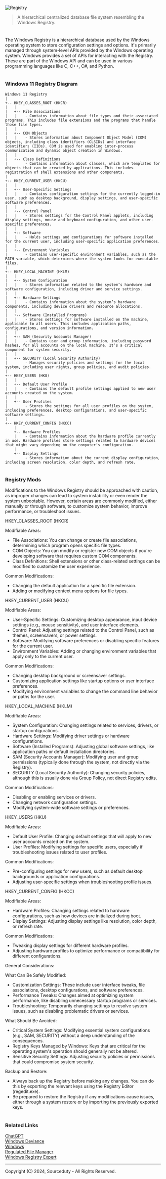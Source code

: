 ![Registry](https://github.com/user-attachments/assets/7d5c2dad-706e-4b76-9d76-153090349c49)

> A hierarchical centralized database file system resembling the Windows Registry.

#

The Windows Registry is a hierarchical database used by the Windows operating system to store configuration settings and options. It's primarily managed through system-level APIs provided by the Windows operating system. Windows provides a set of APIs for interacting with the Registry. These are part of the Windows API and can be used in various programming languages like C, C++, C#, and Python.

#
### Windows 11 Registry Diagram

```
Windows 11 Registry
|
+-- HKEY_CLASSES_ROOT (HKCR)
|   |
|   +-- File Associations
|   |    - Contains information about file types and their associated programs. This includes file extensions and the programs that handle those file types.
|   |
|   +-- COM Objects
|   |    - Stores information about Component Object Model (COM) objects, including class identifiers (CLSIDs) and interface identifiers (IIDs). COM is used for enabling inter-process communication and dynamic object creation in Windows.
|   |
|   +-- Class Definitions
|        - Contains information about classes, which are templates for objects that can be created by applications. This includes registration of shell extensions and other components.
|
+-- HKEY_CURRENT_USER (HKCU)
|   |
|   +-- User-Specific Settings
|   |    - Contains configuration settings for the currently logged-in user, such as desktop background, display settings, and user-specific software preferences.
|   |
|   +-- Control Panel
|   |    - Stores settings for the Control Panel applets, including display settings, mouse and keyboard configuration, and other user-specific preferences.
|   |
|   +-- Software
|   |    - Holds settings and configurations for software installed for the current user, including user-specific application preferences.
|   |
|   +-- Environment Variables
|        - Contains user-specific environment variables, such as the PATH variable, which determines where the system looks for executable files.
|
+-- HKEY_LOCAL_MACHINE (HKLM)
|   |
|   +-- System Configuration
|   |    - Stores information related to the system’s hardware and software configuration, including driver and service settings.
|   |
|   +-- Hardware Settings
|   |    - Contains information about the system’s hardware components, including device drivers and resource allocations.
|   |
|   +-- Software (Installed Programs)
|   |    - Stores settings for software installed on the machine, applicable to all users. This includes application paths, configurations, and version information.
|   |
|   +-- SAM (Security Accounts Manager)
|   |    - Contains user and group information, including password hashes, for all accounts on the local machine. It’s a critical component for system security.
|   |
|   +-- SECURITY (Local Security Authority)
|        - Manages security policies and settings for the local system, including user rights, group policies, and audit policies.
|
+-- HKEY_USERS (HKU)
|   |
|   +-- Default User Profile
|   |    - Contains the default profile settings applied to new user accounts created on the system.
|   |
|   +-- User Profiles
|        - Stores the settings for all user profiles on the system, including preferences, desktop configurations, and user-specific software settings.
|
+-- HKEY_CURRENT_CONFIG (HKCC)
    |
    +-- Hardware Profiles
    |    - Contains information about the hardware profile currently in use. Hardware profiles store settings related to hardware devices that might vary depending on the computer's configuration.
    |
    +-- Display Settings
         - Stores information about the current display configuration, including screen resolution, color depth, and refresh rate.
```

#
### Registry Mods

Modifications to the Windows Registry should be approached with caution, as improper changes can lead to system instability or even render the system unbootable. However, certain areas are commonly modified, either manually or through software, to customize system behavior, improve performance, or troubleshoot issues. 

HKEY_CLASSES_ROOT (HKCR)

Modifiable Areas:

- File Associations: You can change or create file associations, determining which program opens specific file types.
- COM Objects: You can modify or register new COM objects if you're developing software that requires custom COM components.
- Class Definitions: Shell extensions or other class-related settings can be modified to customize the user experience.

Common Modifications:

- Changing the default application for a specific file extension.
- Adding or modifying context menu options for file types.

HKEY_CURRENT_USER (HKCU)

Modifiable Areas:

- User-Specific Settings: Customizing desktop appearance, input device settings (e.g., mouse sensitivity), and user interface elements.
- Control Panel: Adjusting settings related to the Control Panel, such as themes, screensavers, or power settings.
- Software: Modifying software preferences or disabling specific features for the current user.
- Environment Variables: Adding or changing environment variables that apply only to the current user.

Common Modifications:

- Changing desktop background or screensaver settings.
- Customizing application settings like startup options or user interface preferences.
- Modifying environment variables to change the command line behavior or paths for the user.

HKEY_LOCAL_MACHINE (HKLM)

Modifiable Areas:

- System Configuration: Changing settings related to services, drivers, or startup configurations.
- Hardware Settings: Modifying driver settings or hardware configurations.
- Software (Installed Programs): Adjusting global software settings, like application paths or default installation directories.
- SAM (Security Accounts Manager): Modifying user and group permissions (typically done through the system, not directly via the Registry).
- SECURITY (Local Security Authority): Changing security policies, although this is usually done via Group Policy, not direct Registry edits.

Common Modifications:

- Disabling or enabling services or drivers.
- Changing network configuration settings.
- Modifying system-wide software settings or preferences.

HKEY_USERS (HKU)

Modifiable Areas:
- Default User Profile: Changing default settings that will apply to new user accounts created on the system.
- User Profiles: Modifying settings for specific users, especially if troubleshooting issues related to user profiles.

Common Modifications:
- Pre-configuring settings for new users, such as default desktop backgrounds or application configurations.
- Adjusting user-specific settings when troubleshooting profile issues.

HKEY_CURRENT_CONFIG (HKCC)

Modifiable Areas:

- Hardware Profiles: Changing settings related to hardware configurations, such as how devices are initialized during boot.
- Display Settings: Adjusting display settings like resolution, color depth, or refresh rate.

Common Modifications:

- Tweaking display settings for different hardware profiles.
- Adjusting hardware profiles to optimize performance or compatibility for different configurations.

General Considerations:

What Can Be Safely Modified:

- Customization Settings: These include user interface tweaks, file associations, desktop configurations, and software preferences.
- Performance Tweaks: Changes aimed at optimizing system performance, like disabling unnecessary startup programs or services.
- Troubleshooting: Temporarily changing settings to resolve system issues, such as disabling problematic drivers or services.

What Should Be Avoided:

- Critical System Settings: Modifying essential system configurations (e.g., SAM, SECURITY) without a deep understanding of the consequences.
- Registry Keys Managed by Windows: Keys that are critical for the operating system's operation should generally not be altered.
- Sensitive Security Settings: Adjusting security policies or permissions that could compromise system security.

Backup and Restore:

- Always back up the Registry before making any changes. You can do this by exporting the relevant keys using the Registry Editor (regedit.exe).
- Be prepared to restore the Registry if any modifications cause issues, either through a system restore or by importing the previously exported keys.

#
### Related Links

[ChatGPT](https://github.com/sourceduty/ChatGPT)
<br>
[Windows Deviance](https://github.com/sourceduty/Windows_Deviance)
<br>
[Windows](https://github.com/sourceduty/Windows)
<br>
[Regulated File Manager](https://github.com/sourceduty/Regulated_File_Manager)
<br>
[Windows Registry Expert](https://chatgpt.com/g/g-vGNiWQSoA-windows-registry-expert)

***
Copyright (C) 2024, Sourceduty - All Rights Reserved.
